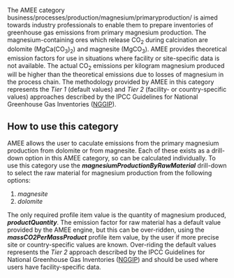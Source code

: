 The AMEE category
business/processes/production/magnesium/primaryproduction/ is aimed
towards industry professionals to enable them to prepare inventories of
greenhouse gas emissions from primary magnesium production. The
magnesium-containing ores which release CO<sub>2</sub> during calcination are
dolomite (MgCa(CO<sub>3</sub>)<sub>2</sub>) and magnesite (MgCO<sub>3</sub>). AMEE provides
theoretical emission factors for use in situations where facility or
site-specific data is not available. The actual CO<sub>2</sub> emissions per
kilogram magnesium produced will be higher than the theoretical
emissions due to losses of magnesium in the process chain. The
methodology provided by AMEE in this category represents the *Tier 1*
(default values) and *Tier 2* (facility- or country-specific values)
approaches described by the IPCC Guidelines for National Greenhouse Gas
Inventories
([NGGIP](http://www.ipcc-nggip.iges.or.jp/public/2006gl/vol3.html)).

## How to use this category

AMEE allows the user to caculate emissions from the primary magnesium
production from dolomite or from magnesite. Each of these exists as a
drill-down option in this AMEE category, so can be calculated
individually. To use this category use the
***magnesiumProductionByRawMaterial*** drill-down to select the raw
material for magnesium production from the following options:

1.  *magnesite*
2.  *dolomite*

The only required profile item value is the quantity of magnesium
produced, ***productQuantity***. The emission factor for raw material
has a default value provided by the AMEE engine, but this can be
over-ridden, using the ***massCO2PerMassProduct*** profile item value,
by the user if more precise site or country-specific values are known.
Over-riding the default values represents the *Tier 2* approach
described by the IPCC Guidelines for National Greenhouse Gas Inventories
([NGGIP](http://www.ipcc-nggip.iges.or.jp/public/2006gl/vol3.html)) and
should be used where users have facility-specific data.
